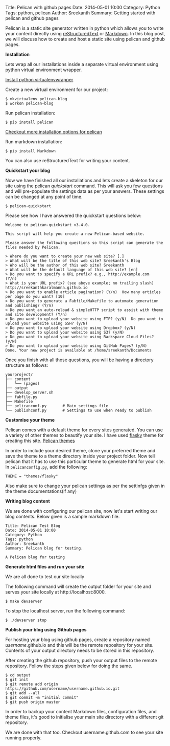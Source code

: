 Title: Pelican with github pages
Date: 2014-05-01 10:00
Category: Python
Tags: python, pelican
Author: Sreekanth
Summary: Getting started with pelican and github pages

Pelican is a static site generator written in python which allows you to write your content directly using [reStructuredText](http://docutils.sourceforge.net/rst.html) or [Markdown](http://daringfireball.net/projects/markdown/). In this blog post, we will discuss how to create and host a static site using pelican and github pages.

**Installation**

Lets wrap all our installations inside a separate virtual environment using python virtual environment wrapper. 

[Install python virtualenvwrapper](http://virtualenvwrapper.readthedocs.org/en/latest/install.html)

Create a new virtual environment for our project:

    $ mkvirtualenv pelican-blog
    $ workon pelican-blog

Run pelican installation:

    $ pip install pelican

[Checkout more installation options for pelican](http://docs.getpelican.com/en/3.1.1/getting_started.html#installing-pelican)

Run markdown installation:

    $ pip install Markdown

You can also use reStructuredText  for writing your content.


**Quickstart your blog**

Now we have finished all our installations and lets create a skeleton for our site using the pelican *quickstart* command. This will ask you few questions and will pre-populate the settings data as per your answers. These settings can be changed at any point of time.

    $ pelican-quickstart

Please see how I have answered the quickstart questions below:

    Welcome to pelican-quickstart v3.4.0.
    
    This script will help you create a new Pelican-based website.
    
    Please answer the following questions so this script can generate the files needed by Pelican.
    
    > Where do you want to create your new web site? [.]
    > What will be the title of this web site? Sreekanth's Blog 
    > Who will be the author of this web site? Sreekanth
    > What will be the default language of this web site? [en]  
    > Do you want to specify a URL prefix? e.g., http://example.com   (Y/n)  
    > What is your URL prefix? (see above example; no trailing slash) http://sreekanthkaralmanna.github.io  
    > Do you want to enable article pagination? (Y/n)  How many articles per page do you want? [10]  
    > Do you want to generate a Fabfile/Makefile to automate generation and publishing? (Y/n)  
    > Do you want an auto-reload & simpleHTTP script to assist with theme and site development? (Y/n)  
    > Do you want to upload your website using FTP? (y/N)  Do you want to upload your website using SSH? (y/N)  
    > Do you want to upload your website using Dropbox? (y/N)  
    > Do you want to upload your website using S3? (y/N)
    > Do you want to upload your website using Rackspace Cloud Files? (y/N)  
    > Do you want to upload your website using GitHub Pages? (y/N)  
    Done. Your new project is available at /home/sreekanth/Documents

Once you finish with all those questions, you will be having a directory structure as follows:

    yourproject/
    ├── content
    │   └── (pages)
    ├── output
    ├── develop_server.sh
    ├── fabfile.py
    ├── Makefile
    ├── pelicanconf.py       # Main settings file
    └── publishconf.py       # Settings to use when ready to publish 

**Customise your theme**

Pelican comes with  a default theme for every sites generated. You can use a variety of other themes to beautify your site.  I have used [flasky](https://github.com/fjavieralba/flasky) theme for creating this site.
[Pelican themes](https://github.com/getpelican/pelican-themes)

In order to include your desired theme, clone your preferred theme and save the theme to a theme directory inside your project folder. Now tell pelican that it has to use  this particular theme to generate html for your site. In `pelicanconfig.py`, add the following:

    THEME = "themes/flasky"

Also make sure to change your pelican settings as per the settinfgs given in the theme documentations(if any)

**Writing blog content**

We are done with configuring our pelican site, now let's start writing our blog contents. Below given is a sample markdown file. 

    Title: Pelican Test Blog 
    Date: 2014-05-01 10:00 
    Category: Python 
    Tags: python  
    Author: Sreekanth  
    Summary: Pelican blog for testing.
    
    A Pelican blog for testing


**Generate html files and run your site**

We are all done to test our site locally

The following command will create the output folder for your site and serves your site locally at http://localhost:8000.

    $ make devserver

To stop the localhost server, run the following command:

    $ ./devserver stop

**Publish your blog using Github pages**

For hosting your blog using github pages, create a repository named *username*.github.io and this will be the remote repository for your site. Contents of your output directory needs to be stored in this repository.

After creating the github repository, push your output files to the remote repository. Follow the steps given below for doing the same.

    $ cd output
    $ git init
    $ git remote add origin https://github.com/username/username.github.io.git
    $ git add --all
    $ git commit -m "initial commit"
    $ git push origin master

In order to backup your content Markdown files, configuration files, and theme files, it's good to initialise your main site directory with a different git repository.

We are done with that too. Checkout username.github.com to see your site running properly.

